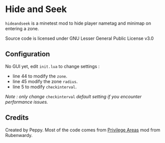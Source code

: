 # Hide and Seek

`hideandseek` is a minetest mod to hide player nametag and minimap on entering a zone.

Source code is licensed under GNU Lesser General Public License v3.0

## Configuration

No GUI yet, edit `init.lua` to change settings :

* line 44 to modify the `zone`.
* line 45 modify the zone `radius`.
* line 5 to modify `checkinterval`.

_Note : only change_ `checkinterval` _default setting if you encounter performance issues._

## Credits

Created by Peppy.
Most of the code comes from [Privilege Areas](https://github.com/minetest-mods/privilegeareas) mod from Rubenwardy.
